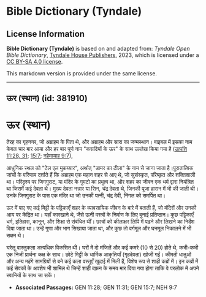 # Bible Dictionary (Tyndale)

## License Information

**Bible Dictionary (Tyndale)** is based on and adapted from: _Tyndale Open Bible Dictionary_, [Tyndale House Publishers](https://tyndaleopenresources.com/), 2023, which is licensed under a [CC BY-SA 4.0 license](https://creativecommons.org/licenses/by-sa/4.0/legalcode.en).

This markdown version is provided under the same license.



--------------------------------

## ऊर (स्थान) (id: 381910)

ऊर (स्थान)
==========

तेरह का गृहनगर, जो अब्राहम के पिता थे, और अब्राहम और सारा का जन्मस्थान। बाइबल में इसका नाम केवल चार बार आया और हर बार पूर्ण नाम "कसदियों के ऊर" के साथ उल्लेख किया गया है ([उत्पत्ति 11:28, 31](https://ref.ly/Gen11:28,Gen11:31); [15:7](https://ref.ly/Gen15:7); [नहेमायाह 9:7](https://ref.ly/Neh9:7)), 

आधुनिक स्थल को "टेल एल मुकय्यार", अर्थात् "डामर का टीला" के नाम से जाना जाता है।पुरातात्विक जांचों के परिणाम दर्शाते हैं कि अब्राहम एक महान शहर से आए थे, जो सुसंस्कृत, परिष्कृत और शक्तिशाली था। परिदृश्य पर जिगगुराट, या मंदिर के गुमटो का प्रभुत्व था, और शहर का जीवन एक धर्म द्वारा नियंत्रित था जिसमें कई देवता थे। मुख्य देवता नन्नार या सिन, चंद्र देवता थे, जिनकी पूजा हारान में भी की जाती थी। उनके जिगगुराट के पास एक मंदिर था जो उनकी पत्नी, चंद्र देवी, निंगल को समर्पित था।

ऊर में पाए गए कई मिट्टी के पट्टिकाएँ शहर के व्यावसायिक जीवन के बारे में बताती हैं, जो मंदिरों और उनकी आय पर केंद्रित था। यहाँ कारखाने थे, जैसे ऊनी वस्त्रों के निर्माण के लिए बुनाई प्रतिष्ठान। कुछ पट्टिकाएँ धर्म, इतिहास, कानून, और शिक्षा से संबंधित थीं। छात्रों को कीलाक्षर लिपि में पढ़ने और लिखने का निर्देश दिया जाता था। उन्हें गुणा और भाग सिखाया जाता था, और कुछ तो वर्गमूल और घनमूल निकालने में भी सक्षम थे।

घरेलू वास्तुकला अत्यधिक विकसित थी। घरों में दो मंजिलें और कई कमरे (10 से 20\) होते थे, कभी\-कभी एक निजी प्रार्थना कक्ष के साथ। छोटे मिट्टी के धार्मिक आकृतियाँ (गृहदेवता) खोजी गईं। कीमती धातुओं और अन्य महंगे सामग्रियों से बने कई कला वस्तुएँ खुदाई में मिली हैं, विशेष रूप से शाही कब्रों में। इन कब्रों में कई सेवकों के अवशेष भी शामिल थे जिन्हें शाही दफ़न के समय मार दिया गया होगा ताकि वे परलोक में अपने स्वामियों के साथ जा सकें।

* **Associated Passages:** GEN 11:28; GEN 11:31; GEN 15:7; NEH 9:7

